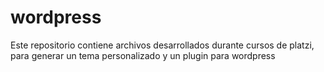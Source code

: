 # wordpress

Este repositorio contiene archivos desarrollados durante cursos de platzi, para generar un tema personalizado y un plugin para wordpress

